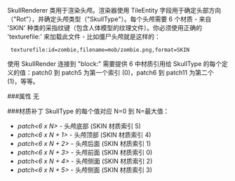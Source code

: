 SkullRenderer 类用于渲染头颅。渲染器使用 TileEntity 字段用于确定头部方向（"Rot"），并确定头颅类型（"SkullType"）。每个头颅需要 6 个材质 -  来自 'SKIN' 种类的采指纹键（包含人体模型的纹理文件）。你必须使用正确的 'texturefile:' 来加载此文件 - 比如僵尸头颅就是这样的：

     texturefile:id=zombie,filename=mob/zombie.png,format=SKIN

使用 SkullRender 连接到 "block:" 需要提供 6 中材质引用给 SkullType 的每个定义的值：patch0 到 patch5 为第一个索引 (0)，patch6 到 patch11 为第二个 (1)，等等。

###属性
无

###材质补丁
SkullType 的每个值对应 N=0 到 N=最大值：
* *patch&lt;6 x N&gt;* - 头颅底部 (SKIN 材质索引 5)
* *patch&lt;6 x N + 1&gt;* - 头颅顶部 (SKIN 材质索引 4)
* *patch&lt;6 x N + 2&gt;* - 头颅后面 (SKIN 材质索引 1)
* *patch&lt;6 x N + 3&gt;* - 头颅前面 (SKIN 材质索引 0)
* *patch&lt;6 x N + 4&gt;* - 头颅侧面 (SKIN 材质索引 2)
* *patch&lt;6 x N + 5&gt;* - 头颅侧面 (SKIN 材质索引 3)
